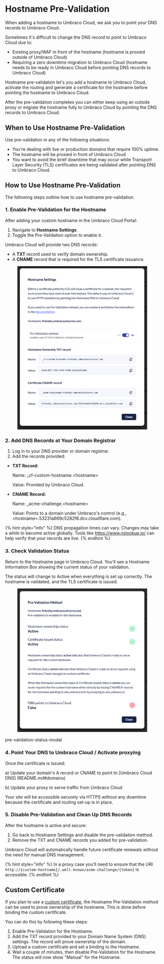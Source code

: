 # Hostname Pre-Validation

When adding a hostname to Umbraco Cloud, we ask you to point your DNS records to Umbraco Cloud. 

Sometimes it's difficult to change the DNS record to point to Umbraco Cloud due to:
- Existing proxy/WAF in front of the hostname (hostname is proxied outside of Umbraco Cloud)
- Requiring a zero downtime migration to Umbraco Cloud (hostname needs to be ready in Umbraco Cloud before pointing DNS records to Umbraco Cloud)

Hostname pre-validation let's you add a hostname to Umbraco Cloud, activate the routing and generate a certificate for the hostname before pointing the hostname to Umbraco Cloud.

After the pre-validation completes you can either keep using an outside proxy or migrate the hostname fully to Umbraco Cloud by pointing the DNS records to Umbraco Cloud.

## When to Use Hostname Pre-Validation

Use pre-validation in any of the following situations:

- You're dealing with live or production domains that require 100% uptime.
- The hostname will be proxied in front of Umbraco Cloud
- You want to avoid the brief downtime that may occur while Transport Layer Security (TLS) certificates are being validated after pointing DNS to Umbraco Cloud.

## How to Use Hostname Pre-Validation

The following steps outline how to use hostname pre-validation.

### 1. Enable Pre-Validation for the Hostname

After adding your custom hostname in the Umbraco Cloud Portal:

1. Navigate to **Hostname Settings**.
2. Toggle the Pre-Validation option to enable it.

Umbraco Cloud will provide two DNS records:

- A **TXT** record used to verify domain ownership.
- A **CNAME** record that is required for the TLS certificate issuance.

<figure><img src="images/hostname-settings-modal.png" alt="This is an image of the Hostname settings modal"></figure>

### 2. Add DNS Records at Your Domain Registrar

1. Log in to your DNS provider or domain registrar.
2. Add the records provided:

- **TXT Record:**

    Name:  _cf-custom-hostname.\<hostname\>

    Value: Provided by Umbraco Cloud.

- **CNAME Record:**

    Name: _acme-challenge.\<hostname\>

    Value: Points to a domain under Umbraco's control (e.g., \<hostname\>.53231a669c5282f8.dcv.cloudflare.com).

{% hint style="info" %}
DNS propagation times can vary. Changes may take a while to become active globally. Tools like https://www.nslookup.io/ can help verify that your records are live.
{% endhint %}


### 3. Check Validation Status

Return to the Hostname page in Umbraco Cloud. You'll see a Hostname Information Box showing the current status of your validation.

The status will change to Active when everything is set up correctly. The hostname is validated, and the TLS certificate is issued.

<figure><img src="images/pre-validation-status-modal.png" alt="This is an image of the Pre-Validation status modal"></figure>

pre-validation-status-modal

### 4. Point Your DNS to Umbraco Cloud / Activate proxying

Once the certificate is issued:

a) Update your domain's A record or CNAME to point to [Umbraco Cloud DNS] (README.md#domains)

b) Update your proxy to serve traffic from Umbraco Cloud

Your site will be accessible securely via HTTPS without any downtime because the certificate and routing set-up is in place.

### 5. Disable Pre-Validation and Clean Up DNS Records

After the hostname is active and secure:

1. Go back to Hostname Settings and disable the pre-validation method.
2. Remove the TXT and CNAME records you added for pre-validation.

Umbraco Cloud will automatically handle future certificate renewals without the need for manual DNS management.

{% hint style="info" %}
In a proxy case you'll need to ensure that the URI `http://{custom-hostname}/.well-known/acme-challenge/{token}` is accessible.
{% endhint %}

## Custom Certificate

If you plan to use a [custom certificate](security-certificates), the Hostname Pre-Validation method can be used to prove ownership of the hostname. This is done before binding the custom certificate.

You can do this by following these steps:

1. Enable Pre-Validation for the Hostname.
2. Add the TXT record provided to your Domain Name System (DNS) settings. The record will prove ownership of the domain.
3. Upload a custom certificate and set a binding to the Hostname.
4. Wait a couple of minutes, then disable Pre-Validation for the Hostname. The status will now show "Manual" for the Hostname.

